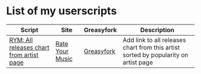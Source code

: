 # List of my userscripts
| Script | Site | Greasyfork | Description |
|--------|------|------------|-------------|
| [RYM: All releases chart from artist page](https://github.com/sercep/userscripts/tree/main/RYM-%20All%20releases%20chart%20from%20artist%20page) | [Rate Your Music](https://rateyourmusic.com/) | [Greasyfork](https://greasyfork.org/scripts/513017-rym-all-releases-chart-from-artist-page) | Add link to all releases chart from this artist sorted by popularity on artist page |
